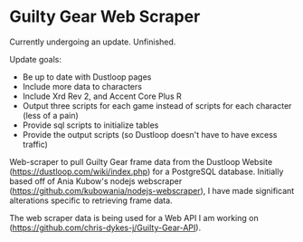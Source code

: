 # Guilty Gear Web Scraper

Currently undergoing an update. Unfinished.

Update goals:
- Be up to date with Dustloop pages
- Include more data to characters
- Include Xrd Rev 2, and Accent Core Plus R
- Output three scripts for each game instead of scripts for each character (less of a pain)
- Provide sql scripts to initialize tables
- Provide the output scripts (so Dustloop doesn't have to have excess traffic)

Web-scraper to pull Guilty Gear frame data from the Dustloop Website (https://dustloop.com/wiki/index.php) for a PostgreSQL database. Initially based off of Ania Kubow's nodejs webscraper (https://github.com/kubowania/nodejs-webscraper), I have made significant alterations specific to retrieving frame data.

The web scraper data is being used for a Web API I am working on (https://github.com/chris-dykes-j/Guilty-Gear-API).
